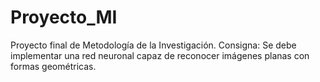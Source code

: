 # Proyecto_MI
Proyecto final de Metodología de la Investigación. Consigna: Se debe implementar una red neuronal capaz de reconocer imágenes planas con formas geométricas.
